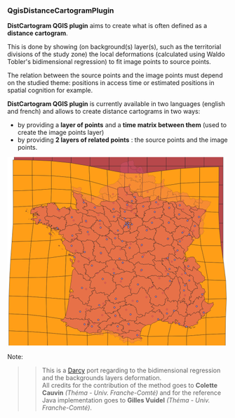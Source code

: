 ### QgisDistanceCartogramPlugin


**DistCartogram QGIS plugin** aims to create what is often defined as a **distance cartogram**.

This is done by showing (on background(s) layer(s), such as the territorial divisions of the study zone) the local
deformations (calculated using Waldo Tobler's bidimensional regression) to fit image points to source points.

The relation between the source points and the image points must depend on the studied theme: positions in access time or estimated positions in spatial cognition for example.

**DistCartogram QGIS plugin** is currently available in two languages (english and french) and allows to create distance cartograms in two ways:

* by providing a **layer of points** and a **time matrix between them** (used to create the image points layer)
* by providing **2 layers of related points** : the source points and the image points.


[![png](help/source/img/screenshot500.png)](http://magrit.cnrs.fr)

Note:
>> This is a [Darcy](http://thema.univ-fcomte.fr/production/logiciels/16-categories-en-francais/cat-productions-fr/cat-logiciels-fr/294-art-darcy) port regarding to the bidimensional regression and the backgrounds layers deformation.  
All credits for the contribution of the method goes to **Colette Cauvin** *(Théma - Univ. Franche-Comté)* and for the reference Java implementation goes to **Gilles Vuidel** *(Théma - Univ. Franche-Comté)*.
